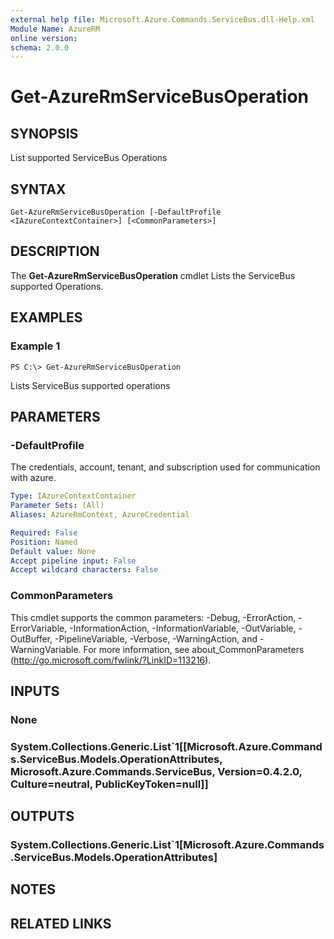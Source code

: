 ```yaml
---
external help file: Microsoft.Azure.Commands.ServiceBus.dll-Help.xml
Module Name: AzureRM
online version: 
schema: 2.0.0
---
```


# Get-AzureRmServiceBusOperation

## SYNOPSIS
List supported ServiceBus Operations

## SYNTAX

```
Get-AzureRmServiceBusOperation [-DefaultProfile <IAzureContextContainer>] [<CommonParameters>]
```

## DESCRIPTION
The **Get-AzureRmServiceBusOperation** cmdlet Lists the ServiceBus supported Operations.

## EXAMPLES

### Example 1
```
PS C:\> Get-AzureRmServiceBusOperation
```

Lists ServiceBus supported operations

## PARAMETERS

### -DefaultProfile
The credentials, account, tenant, and subscription used for communication with azure.

```yaml
Type: IAzureContextContainer
Parameter Sets: (All)
Aliases: AzureRmContext, AzureCredential

Required: False
Position: Named
Default value: None
Accept pipeline input: False
Accept wildcard characters: False
```

### CommonParameters
This cmdlet supports the common parameters: -Debug, -ErrorAction, -ErrorVariable, -InformationAction, -InformationVariable, -OutVariable, -OutBuffer, -PipelineVariable, -Verbose, -WarningAction, and -WarningVariable. For more information, see about_CommonParameters (http://go.microsoft.com/fwlink/?LinkID=113216).

## INPUTS

### None

### System.Collections.Generic.List`1[[Microsoft.Azure.Commands.ServiceBus.Models.OperationAttributes, Microsoft.Azure.Commands.ServiceBus, Version=0.4.2.0, Culture=neutral, PublicKeyToken=null]]

## OUTPUTS

### System.Collections.Generic.List`1[Microsoft.Azure.Commands.ServiceBus.Models.OperationAttributes]

## NOTES

## RELATED LINKS

